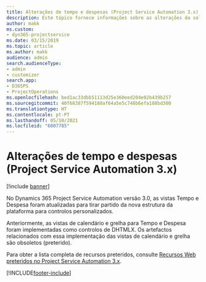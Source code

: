 ```yaml
---
title: Alterações de tempo e despesas (Project Service Automation 3.x)
description: Este tópico fornece informações sobre as alterações da solução para Tempo e Despesa.
author: makk
ms.custom:
- dyn365-projectservice
ms.date: 03/15/2019
ms.topic: article
ms.author: makk
audience: admin
search.audienceType:
- admin
- customizer
search.app:
- D365PS
- ProjectOperations
ms.openlocfilehash: bed1ac33dbb51113d25e360eed204e02b439b257
ms.sourcegitcommit: 40f68387f594180af64a5e5c748b6efa188bd300
ms.translationtype: HT
ms.contentlocale: pt-PT
ms.lasthandoff: 05/10/2021
ms.locfileid: "6007785"
---
```

# <a name="time-and-expense-changes-project-service-automation-3x"></a>Alterações de tempo e despesas (Project Service Automation 3.x)

[!include [banner](../../includes/psa-now-project-operations.md)]

No Dynamics 365 Project Service Automation versão 3.0, as vistas Tempo e Despesa foram atualizadas para tirar partido da nova estrutura da plataforma para controlos personalizados.

Anteriormente, as vistas de calendário e grelha para Tempo e Despesa foram implementadas como controlos de DHTMLX. Os artefactos relacionados com essa implementação das vistas de calendário e grelha são obsoletos (preterido).

Para obter a lista completa de recursos preteridos, consulte [Recursos Web preteridos no Project Service Automation 3.x](web-resources-deprecated-v3.x.md).


[!INCLUDE[footer-include](../../includes/footer-banner.md)]